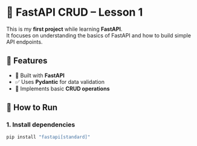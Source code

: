 # 📘 FastAPI CRUD – Lesson 1

This is my **first project** while learning **FastAPI**.  
It focuses on understanding the basics of FastAPI and how to build simple API endpoints.

## 🚀 Features

- 🔧 Built with **FastAPI**
- ✅ Uses **Pydantic** for data validation
- 🧠 Implements basic **CRUD operations**

## 🧪 How to Run

### 1. Install dependencies

```bash
pip install "fastapi[standard]"
